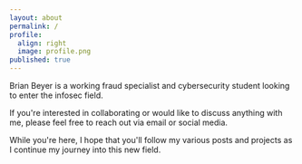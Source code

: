 ```yaml
---
layout: about
permalink: /
profile:
  align: right
  image: profile.png
published: true
---
```


Brian Beyer is a working fraud specialist and cybersecurity student looking to enter the infosec field.

If you're interested in collaborating or would like to discuss anything with me, please feel free to reach out via email or social media.

While you're here, I hope that you'll follow my various posts and projects as I continue my journey into this new field.
